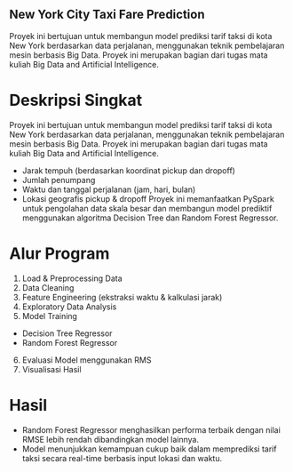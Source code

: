 ## New York City Taxi Fare Prediction

Proyek ini bertujuan untuk membangun model prediksi tarif taksi di kota New York berdasarkan data perjalanan, menggunakan teknik pembelajaran mesin berbasis Big Data. Proyek ini merupakan bagian dari tugas mata kuliah Big Data and Artificial Intelligence.

# Deskripsi Singkat
Proyek ini bertujuan untuk membangun model prediksi tarif taksi di kota New York berdasarkan data perjalanan, menggunakan teknik pembelajaran mesin berbasis Big Data. Proyek ini merupakan bagian dari tugas mata kuliah Big Data and Artificial Intelligence.
- Jarak tempuh (berdasarkan koordinat pickup dan dropoff)
- Jumlah penumpang
- Waktu dan tanggal perjalanan (jam, hari, bulan)
- Lokasi geografis pickup & dropoff
Proyek ini memanfaatkan PySpark untuk pengolahan data skala besar dan membangun model prediktif menggunakan algoritma Decision Tree dan Random Forest Regressor.

# Alur Program
1. Load & Preprocessing Data
2. Data Cleaning
3. Feature Engineering (ekstraksi waktu & kalkulasi jarak)
4. Exploratory Data Analysis
5. Model Training
  - Decision Tree Regressor
  - Random Forest Regressor
6. Evaluasi Model menggunakan RMS
7. Visualisasi Hasil

# Hasil
- Random Forest Regressor menghasilkan performa terbaik dengan nilai RMSE lebih rendah dibandingkan model lainnya.
- Model menunjukkan kemampuan cukup baik dalam memprediksi tarif taksi secara real-time berbasis input lokasi dan waktu.
